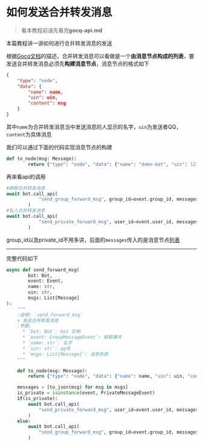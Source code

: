 # 如何发送合并转发消息

> 看本教程前请先看完**gocq-api.md**

本篇教程讲一讲如何进行合并转发消息的发送

根据[Gocq文档](https://docs.go-cqhttp.org/api/#%E5%8F%91%E9%80%81%E5%90%88%E5%B9%B6%E8%BD%AC%E5%8F%91-%E7%BE%A4)的描述，合并转发消息可以看做是一个**由消息节点构成的列表**，要发送合并转发消息必须先**构建消息节点**，消息节点的格式如下

```json
{
    "type": "node",
    "data": {
        "name": name,
        "uin": uin,
        "content": msg
    }
}
```

其中`name`为合并转发消息当中发送消息的人显示的名字，`uin`为发送者QQ，`content`为具体消息

我们可以通过下面的代码实现消息节点的构建

```python
def to_node(msg: Message):
        return {"type": "node", "data": {"name": "demo-bot", "uin": 1234567, "content": msg}}
```

再来看api的调用

```python
#群聊合并转发消息
await bot.call_api(
            "send_group_forward_msg", group_id=event.group_id, messages=messages
        )
#私人合并转发消息
await bot.call_api(
            "send_private_forward_msg", user_id=event.user_id, messages=messages
        )
```

group_id以及private_id不用多讲，后面的`messages`传入的是消息节点<u>列表</u>

------

完整代码如下

```python
async def send_forward_msg(
        bot: Bot,
        event: Event,
        name: str,
        uin: str,
        msgs: List[Message]
):
    """
    :说明: `send_forward_msg`
    > 发送合并转发消息
    :参数:
      * `bot: Bot`: bot 实例
      * `event: GroupMessageEvent`: 群聊事件
      * `name: str`: 名字
      * `uin: str`: qq号
      * `msgs: List[Message]`: 消息列表
    """

    def to_node(msg: Message):
        return {"type": "node", "data": {"name": name, "uin": uin, "content": msg}}

    messages = [to_json(msg) for msg in msgs]
    is_private = isinstance(event, PrivateMessageEvent)
    if(is_private):
        await bot.call_api(
            "send_private_forward_msg", user_id=event.user_id, messages=messages
        )
    else:
        await bot.call_api(
            "send_group_forward_msg", group_id=event.group_id, messages=messages
        )
```

